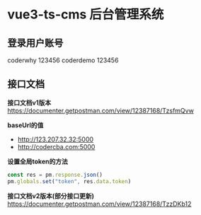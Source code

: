 # vue3-ts-cms 后台管理系统


## 登录用户账号
coderwhy 123456
coderdemo 123456




## 接口文档

**接口文档v1版本**
https://documenter.getpostman.com/view/12387168/TzsfmQvw

**baseUrl的值**
- http://123.207.32.32:5000
- http://codercba.com:5000

**设置全局token的方法**
```js
const res = pm.response.json()
pm.globals.set("token", res.data.token)
```

**接口文档v2版本(部分接口更新)**
https://documenter.getpostman.com/view/12387168/TzzDKb12





